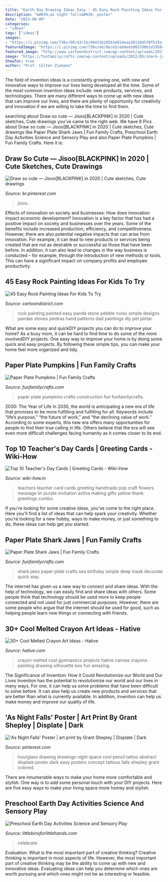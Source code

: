 ```yaml
---
title: "Earth Day Drawing Ideas Easy : 45 Easy Rock Painting Ideas For Kids To Try"
description: "&#039;as night falls&#039; poster"
date: "2023-08-09"
categories:
- "ideas"
tags: ["ideas"]
images:
- "https://i.pinimg.com/736x/60/43/1b/60431b265b1e814eaa301184570fb15e.jpg"
featuredImage: "https://i.pinimg.com/736x/eb/8e/e5/eb8ee5d657d6b1d1956c47c5fc489cfd.jpg"
featured_image: "http://www.cartoondistrict.com/wp-content/uploads/2017/06/easy-rock-painting-ideas-for-kids31.jpg"
image: "https://funfamilycrafts.com/wp-content/uploads/2012/05/shark-jaws.jpg"
ShowToc: true
author: "Prof. Colten Ziemann"
---
```



The field of invention ideas is a constantly growing one, with new and innovative ways to improve our lives being developed all the time. Some of the most common invention ideas include: new products, services, and technologies. There are many different ways to come up with new ideas that can improve our lives, and there are plenty of opportunity for creativity and innovation if we are willing to take the time to find them.

	

		
searching about Draw so cute — Jisoo[BLACKPINK] in 2020 | Cute sketches, Cute drawings you've came to the right web. We have 8 Pics about Draw so cute — Jisoo[BLACKPINK] in 2020 | Cute sketches, Cute drawings like Paper Plate Shark Jaws | Fun Family Crafts, Preschool Earth Day Activities Science and Sensory Play and also Paper Plate Pumpkins | Fun Family Crafts. Here it is:
		
    
## Draw So Cute — Jisoo[BLACKPINK] In 2020 | Cute Sketches, Cute Drawings

<img loading=lazy src="https://i.pinimg.com/736x/eb/8e/e5/eb8ee5d657d6b1d1956c47c5fc489cfd.jpg" onerror="this.onerror=null;this.src='https://tse3.mm.bing.net/th?id=OIP.Vwrxvp_YVYSpNj9p1YTp3AAAAA&amp;pid=15.1';" alt="Draw so cute — Jisoo[BLACKPINK] in 2020 | Cute sketches, Cute drawings">

_Source: br.pinterest.com_

>jisoo. 

	

Effects of innovation on society and businesses: How does innovation impact economic development?
Innovation is a key factor that has had a positive impact on society and businesses over the years. Some of the benefits include increased production, efficiency, and competitiveness. However, there are also potential negative impacts that can arise from innovation. For example, it can lead to new products or services being created that are not as desirable or successful as those that have been before. In addition, it can also lead to changes in the way business is conducted – for example, through the introduction of new methods or tools. This can have a significant impact on company profits and employee productivity.

    
## 45 Easy Rock Painting Ideas For Kids To Try

<img loading=lazy src="http://www.cartoondistrict.com/wp-content/uploads/2017/06/easy-rock-painting-ideas-for-kids31.jpg" onerror="this.onerror=null;this.src='https://tse3.mm.bing.net/th?id=OIP.DaEDdEDMRDXzBJgIG8e3AwHaJ4&amp;pid=15.1';" alt="45 Easy Rock Painting Ideas For Kids To Try">

_Source: cartoondistrict.com_

>rock painting painted easy panda stone pebble rocks simple designs pandas stones piedras hand patterns dad paintings diy pet pintar. 

	

What are some easy and quickDIY projects you can do to improve your home?
As a busy mom, it can be hard to find time to do some of the more involvedDIY projects. One easy way to improve your home is by doing some quick and easy projects. By following these simple tips, you can make your home feel more organized and tidy.

    
## Paper Plate Pumpkins | Fun Family Crafts

<img loading=lazy src="https://funfamilycrafts.com/wp-content/uploads/2011/07/IMG_8709.jpg" onerror="this.onerror=null;this.src='https://tse1.mm.bing.net/th?id=OIP.YRWkmKPLEeAbnmFMJawfMAHaHa&amp;pid=15.1';" alt="Paper Plate Pumpkins | Fun Family Crafts">

_Source: funfamilycrafts.com_

>paper plate pumpkins crafts construction fun funfamilycrafts. 

	

2030: The Year of Life
In 2030, the world is anticipating a new era of life that promises to be more fulfilling and fulfilling for all. Keywords include “life’s purpose,” “the future of work,” and “the declining value of work.” According to some experts, this new era offers many opportunities for people to find their true calling in life. Others believe that the era will see even more difficult challenges facing humanity as it comes closer to its end.

    
## Top 10 Teacher&#039;s Day Cards | Greeting Cards - Wiki-How

<img loading=lazy src="http://www.wiki-how.in/wp-content/uploads/2015/08/teachers-day-card.jpg" onerror="this.onerror=null;this.src='https://tse2.mm.bing.net/th?id=OIP.3FNlNWVz9MK82utfjGp_DQHaJ4&amp;pid=15.1';" alt="Top 10 Teacher&#039;s Day Cards | Greeting Cards - Wiki-How">

_Source: wiki-how.in_

>teachers teacher card cards greeting handmade pop craft flowers message lin purple invitation azlina making gifts yellow thank greetings combo. 

	

If you're looking for some creative ideas, you've come to the right place. Here you'll find a list of ideas that can help spark your creativity. Whether you're looking for a new hobby, ways to make money, or just something to do, these ideas can help get you started.

    
## Paper Plate Shark Jaws | Fun Family Crafts

<img loading=lazy src="https://funfamilycrafts.com/wp-content/uploads/2012/05/shark-jaws.jpg" onerror="this.onerror=null;this.src='https://tse3.mm.bing.net/th?id=OIP.DNvvainOZUsT0xnGULg-jAAAAA&amp;pid=15.1';" alt="Paper Plate Shark Jaws | Fun Family Crafts">

_Source: funfamilycrafts.com_

>shark jaws paper plate crafts sea birthday simple deep mask decorate quick way. 

	

The internet has given us a new way to connect and share ideas. With the help of technology, we can easily find and share ideas with others. Some people think that technology should be used more to keep people connected and not used for just commercial purposes. However, there are some people who argue that the internet should be used for good, such as helping people learn new things or connecting with friends.

    
## 30+ Cool Melted Crayon Art Ideas - Hative

<img loading=lazy src="http://hative.com/wp-content/uploads/2014/04/melted-crayon-art/10-gymnastics.jpg" onerror="this.onerror=null;this.src='https://tse2.mm.bing.net/th?id=OIP.znXxIh5UvBw51Ktxt235XgHaJ4&amp;pid=15.1';" alt="30+ Cool Melted Crayon Art Ideas - Hative">

_Source: hative.com_

>crayon melted cool gymnastics projects hative canvas crayons painting drawing silhouette box fun amazing. 

	

The Significance of Invention: How it Could Revolutionize our World and Our Lives
Invention has the potential to revolutionize our world and our lives in many ways. For one, it can help us solve problems that have been difficult to solve before. It can also help us create new products and services that are better than what is currently available. In addition, invention can help us make money and improve our quality of life.

    
## &#039;As Night Falls&#039; Poster | Art Print By Grant Shepley | Displate | Dark

<img loading=lazy src="https://i.pinimg.com/736x/60/43/1b/60431b265b1e814eaa301184570fb15e.jpg" onerror="this.onerror=null;this.src='https://tse3.mm.bing.net/th?id=OIP.R2NHbN4o9cKUQWkmMrRjnwHaKX&amp;pid=15.1';" alt="&#039;As Night Falls&#039; Poster | art print by Grant Shepley | Displate | Dark">

_Source: pinterest.com_

>hourglass drawing drawings night space cool pencil tattoo abstract displate poster dark easy posters concept tattoos falls shepley grant colored. 

	

There are innumerable ways to make your home more comfortable and stylish. One way is to add some personal touch with your DIY projects. Here are five easy ways to make your living space more homey and stylish.

    
## Preschool Earth Day Activities Science And Sensory Play

<img loading=lazy src="https://littlebinsforlittlehands.com/wp-content/uploads/2016/02/Preschool-Earth-Day-activities-science-STEM-and-sensory-play-idea-to-celebrate-Earth-Day-2-680x1020.jpg" onerror="this.onerror=null;this.src='https://tse2.mm.bing.net/th?id=OIP.vFcHE1HBFP8-zDb-KcQmoQHaLH&amp;pid=15.1';" alt="Preschool Earth Day Activities Science and Sensory Play">

_Source: littlebinsforlittlehands.com_

>celebrate. 

	

Evaluation: What is the most important part of creative thinking?
Creative thinking is important in most aspects of life. However, the most important part of creative thinking may be the ability to come up with new and innovative ideas. Evaluating ideas can help you determine which ones are worth pursuing and which ones might not be as interesting or feasible.

